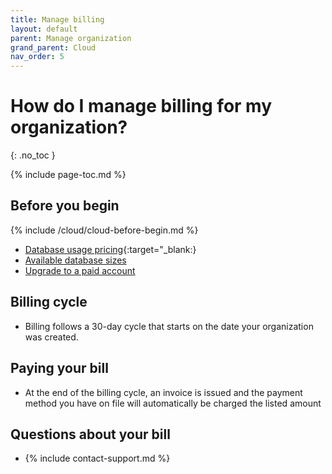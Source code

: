 ```yaml
---
title: Manage billing
layout: default
parent: Manage organization
grand_parent: Cloud
nav_order: 5
---
```


# How do I manage billing for my organization?

{: .no_toc }

{% include page-toc.md %}

## Before you begin

{% include /cloud/cloud-before-begin.md %}

- [Database usage pricing](https://www.featurebase.com/pricing){:target="\_blank:}
- [Available database sizes](https://docs.featurebase.com/docs/cloud/cloud-databases/cloud-db-shape/)
- [Upgrade to a paid account](/docs/cloud/cloud-org/cloud-org-upgrade-to-paid/)

## Billing cycle

- Billing follows a 30-day cycle that starts on the date your organization was created.

## Paying your bill

- At the end of the billing cycle, an invoice is issued and the payment method you have on file will automatically be charged the listed amount

## Questions about your bill

- {% include contact-support.md %}
